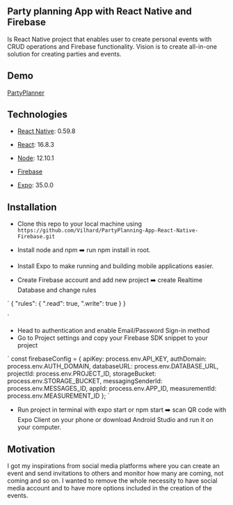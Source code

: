 ## Party planning App with React Native and Firebase
Is React Native project that enables user to create personal events with CRUD operations and Firebase functionality. Vision is to create all-in-one solution for creating parties and events.

## Demo
[PartyPlanner](./gif/partyPlanner.gif)

## Technologies
* [React Native](https://reactnative.dev/): 0.59.8
* [React](https://reactjs.org/): 16.8.3
* [Node](https://nodejs.org/en/): 12.10.1

* [Firebase](https://firebase.google.com/)
* [Expo](https://expo.io/): 35.0.0

## Installation
 - Clone this repo to your local machine using `https://github.com/Vilhard/PartyPlanning-App-React-Native-Firebase.git`
 - Install node and npm :arrow_right: run npm install in root.
 - Install Expo to make running and building mobile applications easier.
 
 - Create Firebase account and add new project :arrow_right: create Realtime Database and change rules 

 ´
 {
  "rules": {
      ".read": true,
      ".write": true
  }
}

´
- Head to authentication and enable Email/Password Sign-in method
- Go to Project settings and copy your Firebase SDK snippet to your project

´
const firebaseConfig = {
  apiKey: process.env.API_KEY,
  authDomain: process.env.AUTH_DOMAIN,
  databaseURL: process.env.DATABASE_URL,
  projectId: process.env.PROJECT_ID,
  storageBucket: process.env.STORAGE_BUCKET,
  messagingSenderId: process.env.MESSAGES_ID,
  appId: process.env.APP_ID,
  measurementId: process.env.MEASUREMENT_ID
};
´
- Run project in terminal with expo start or npm start :arrow_right: scan QR code with Expo Client on your phone or download Android Studio and run it on your computer.


## Motivation
I got my inspirations from social media platforms where you can create an event and send invitations to others and monitor how many are coming, not coming and so on. I wanted to remove the whole necessity to have social media account and to have more options included in the creation of the events.

